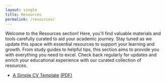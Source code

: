 ```yaml
---
layout: single
title: Resources
permalink: /resources/
---
```


Welcome to the Resources section! Here, you'll find valuable materials and tools carefully curated to aid your academic journey. Stay tuned as we update this space with essential resources to support your learning and growth. From study guides to helpful tips, this section aims to provide you with everything you need to excel. Check back regularly for updates and enrich your educational experience with our curated collection of resources.

- [A Simple CV Template](https://github.com/dhairya-shah22/dhairya-shah22.github.io/tree/master/CV_Template) [(PDF)](https://github.com/dhairya-shah22/dhairya-shah22.github.io/raw/master/CV_Template/Academic_CV_Sample.pdf)
